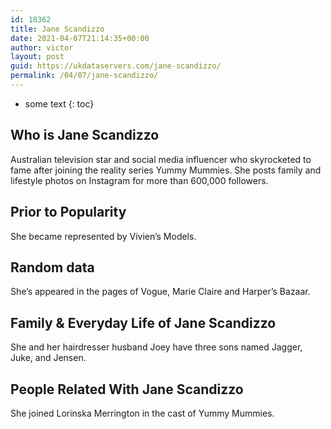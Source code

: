 ```yaml
---
id: 18362
title: Jane Scandizzo
date: 2021-04-07T21:14:35+00:00
author: victor
layout: post
guid: https://ukdataservers.com/jane-scandizzo/
permalink: /04/07/jane-scandizzo/
---
```


* some text
{: toc}


## Who is Jane Scandizzo



Australian television star and social media influencer who skyrocketed to fame after joining the reality series Yummy Mummies. She posts family and lifestyle photos on Instagram for more than 600,000 followers.

                
                
                
## Prior to Popularity



She became represented by Vivien&#8217;s Models.

                
                
                
## Random data



She&#8217;s appeared in the pages of Vogue, Marie Claire and Harper&#8217;s Bazaar.

                
                
                
## Family & Everyday Life of Jane Scandizzo



She and her hairdresser husband Joey have three sons named Jagger, Juke, and Jensen.

                
                
                
## People Related With Jane Scandizzo



She joined Lorinska Merrington in the cast of Yummy Mummies.

                
              
            
          
          
          